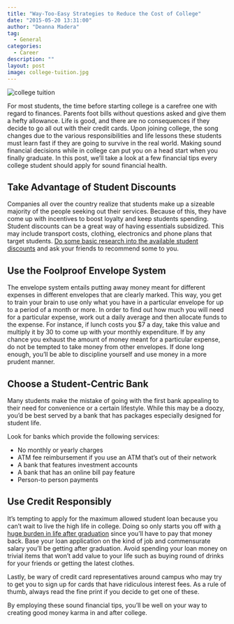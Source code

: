 ```yaml
---
title: "Way-Too-Easy Strategies to Reduce the Cost of College"
date: "2015-05-20 13:31:00"
author: "Deanna Madera"
tag:
  - General
categories:
  - Career
description: ""
layout: post
image: college-tuition.jpg
---
```


![college tuition](http://mt2.wpengine.com/wp-content/uploads/2015/03/college-tuition.jpg)

For most students, the time before starting college is a carefree one with regard to finances. Parents foot bills without questions asked and give them a hefty allowance. Life is good, and there are no consequences if they decide to go all out with their credit cards. Upon joining college, the song changes due to the various responsibilities and life lessons these students must learn fast if they are going to survive in the real world. Making sound financial decisions while in college can put you on a head start when you finally graduate. In this post, we’ll take a look at a few financial tips every college student should apply for sound financial health.

## Take Advantage of Student Discounts

Companies all over the country realize that students make up a sizeable majority of the people seeking out their services. Because of this, they have come up with incentives to boost loyalty and keep students spending. Student discounts can be a great way of having essentials subsidized. This may include transport costs, clothing, electronics and phone plans that target students. [Do some basic research into the available student discounts](http://www.bestcollegesonline.com/blog/2012/12/11/100-stores-that-give-a-student-discount/) and ask your friends to recommend some to you.

## Use the Foolproof Envelope System

The envelope system entails putting away money meant for different expenses in different envelopes that are clearly marked. This way, you get to train your brain to use only what you have in a particular envelope for up to a period of a month or more. In order to find out how much you will need for a particular expense, work out a daily average and then allocate funds to the expense. For instance, if lunch costs you $7 a day, take this value and multiply it by 30 to come up with your monthly expenditure. If by any chance you exhaust the amount of money meant for a particular expense, do not be tempted to take money from other envelopes. If done long enough, you’ll be able to discipline yourself and use money in a more prudent manner.

## Choose a Student-Centric Bank

Many students make the mistake of going with the first bank appealing to their need for convenience or a certain lifestyle. While this may be a doozy, you’d be best served by a bank that has packages especially designed for student life.

Look for banks which provide the following services:

- No monthly or yearly charges
- ATM fee reimbursement if you use an ATM that’s out of their network
- A bank that features investment accounts
- A bank that has an online bill pay feature
- Person-to person payments

## Use Credit Responsibly

It’s tempting to apply for the maximum allowed student loan because you can’t wait to live the high life in college. Doing so only starts you off with [a huge burden in life after graduation](http://www.forbes.com/sites/robertfarrington/2014/09/24/the-long-term-impact-of-student-loan-debt-on-universities/) since you’ll have to pay that money back. Base your loan application on the kind of job and commensurate salary you’ll be getting after graduation. Avoid spending your loan money on trivial items that won’t add value to your life such as buying round of drinks for your friends or getting the latest clothes.

Lastly, be wary of credit card representatives around campus who may try to get you to sign up for cards that have ridiculous interest fees. As a rule of thumb, always read the fine print if you decide to get one of these.

By employing these sound financial tips, you’ll be well on your way to creating good money karma in and after college.

